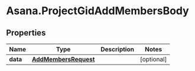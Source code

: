 # Asana.ProjectGidAddMembersBody

## Properties
Name | Type | Description | Notes
------------ | ------------- | ------------- | -------------
**data** | [**AddMembersRequest**](AddMembersRequest.md) |  | [optional] 
